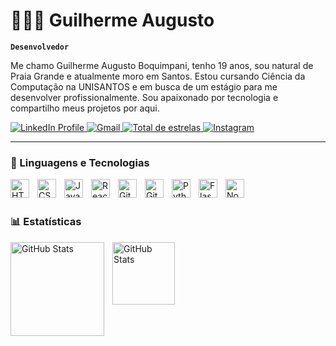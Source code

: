 # 👨🏻‍💻 Guilherme Augusto

**`Desenvolvedor`**

Me chamo Guilherme Augusto Boquimpani, tenho 19 anos, sou natural de Praia Grande e atualmente moro em Santos. Estou cursando Ciência da Computação na UNISANTOS e em busca de um estágio para me desenvolver profissionalmente. Sou apaixonado por tecnologia e compartilho meus projetos por aqui.

<p align="left">
    <a href="https://www.linkedin.com/in/guilherme-augusto-boquimpani/">
        <img 
            alt="LinkedIn Profile" 
            title="Linkedin" 
            src="https://custom-icon-badges.demolab.com/badge/LinkedIn-blue?logo=linkedin&logoColor=white&style=for-the-badge"
        />
    </a>
    <a href="mailto:contatoguilherme.bqn@gmail.com">
        <img 
            alt="Gmail" 
            title="Gmail" 
            src="https://img.shields.io/badge/Gmail-D14836?logo=gmail&logoColor=white&style=for-the-badge"
        />
    </a> 
    <a href="https://github.com/guiibin">
        <img 
            alt="Total de estrelas" 
            title="GitHub" 
            src="https://custom-icon-badges.demolab.com/badge/GITHUB-black?logo=github&logoColor=white&style=for-the-badge"
        />
    </a>
    <a href="https://www.instagram.com/guii.bin/">
        <img 
            alt="Instagram" 
            title="Instagram" 
            src="https://img.shields.io/badge/Instagram-E4405F?logo=instagram&logoColor=white&style=for-the-badge"
        />
    </a>
</p>

---

### 🤖 Linguagens e Tecnologias

<img 
    align="left" 
    alt="HTML"
    title="HTML" 
    width="30px" 
    style="padding-right: 10px;" 
    src="https://cdn.jsdelivr.net/gh/devicons/devicon@latest/icons/html5/html5-original.svg" 
/>
<img 
    align="left" 
    alt="CSS" 
    title="CSS"
    width="30px" 
    style="padding-right: 10px;" 
    src="https://cdn.jsdelivr.net/gh/devicons/devicon@latest/icons/css3/css3-original.svg" 
/>
<img 
    align="left" 
    alt="JavaScript" 
    title="JavaScript"
    width="30px" 
    style="padding-right: 10px;" 
    src="https://cdn.jsdelivr.net/gh/devicons/devicon@latest/icons/javascript/javascript-original.svg" 
/>
<img 
    align="left" 
    alt="React"
    title="React" 
    width="30px" 
    style="padding-right: 10px;" 
    src="https://cdn.jsdelivr.net/gh/devicons/devicon@latest/icons/react/react-original.svg" 
/>
<img 
    align="left" 
    alt="Git" 
    title="Git"
    width="30px" 
    style="padding-right: 10px;" 
    src="https://cdn.jsdelivr.net/gh/devicons/devicon@latest/icons/git/git-original.svg" 
/>
<img 
    align="left" 
    alt="Github" 
    title="Github"
    width="30px" 
    style="padding-right: 10px;" 
    src="https://cdn.jsdelivr.net/gh/devicons/devicon@latest/icons/github/github-original.svg" 
/>
<img 
    align="left" 
    alt="Python" 
    title="Python"
    width="30px" 
    style="padding-right: 10px;" 
    src="https://cdn.jsdelivr.net/gh/devicons/devicon@latest/icons/python/python-original.svg" 
/>
<img 
    align="left" 
    alt="Flask" 
    title="Flask"
    width="30px" 
    style="padding-right: 10px;" 
    src="https://cdn.jsdelivr.net/gh/devicons/devicon@latest/icons/flask/flask-original-wordmark.svg" 
/>
<img 
    align="left" 
    alt="Node.js" 
    title="Node.js"
    width="30px" 
    style="padding-right: 10px;" 
    src="https://cdn.jsdelivr.net/gh/devicons/devicon@latest/icons/nodejs/nodejs-original-wordmark.svg" 
/>

<br/>
<br/>

### 📊 Estatísticas

<p>
  <img 
    align="left" 
    alt="GitHub Stats" 
    height="150" 
    style="padding-right: 10px;" 
    src="https://github-readme-stats.vercel.app/api?username=Larissakich&show_icons=true&theme=tokyonight&include_all_commits=true&locale=pt-br" 
  />

<img 
      align="left" 
      alt="GitHub Stats" 
      height="100"
      style="padding-right: 10px;" 
      src="https://github-readme-stats.vercel.app/api/top-langs/?username=guiibqn&theme=tokyonight&layout=compact&custom_title=Tecnologias&langs_count=7" 
  />

</p>
